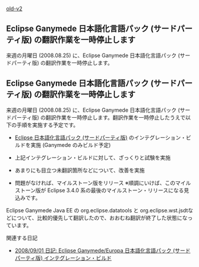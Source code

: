 [old-v2](ig080822-orig.html)

## Eclipse Ganymede 日本語化言語パック (サードパーティ版) の翻訳作業を一時停止します

来週の月曜日 (2008.08.25) に、Eclipse Ganymede 日本語化言語パック (サードパーティ版) の翻訳作業を一時停止します。


## Eclipse Ganymede 日本語化言語パック (サードパーティ版) の翻訳作業を一時停止します

来週の月曜日 (2008.08.25) に、Eclipse Ganymede 日本語化言語パック (サードパーティ版) の翻訳作業を一時停止します。翻訳作業を一時停止したうえで以下の手順を実施する予定です。

* [Eclipse 日本語化言語パック (サードパーティ版)](https://www.igapyon.jp/blanco/nlpack/eclipse/index.html) のインテグレーション・ビルドを実施 (Ganymede のみビルド予定)
  
* 上記インテグレーション・ビルドに対して、ざっくりと試験を実施
  
* あまりにも目立つ未翻訳箇所などについて、改善を実施
  
* 問題がなければ、マイルストーン版をリリース
  ※順調にいけば、このマイルストーン版が Eclipse 3.4.0 系の最後のマイルストーン・リリースになる見込みです。

Eclipse Ganymede Java EE の org.eclipse.datatools と org.eclipse.wst.jsdtなどについて、比較的優先して翻訳したので、おおむね翻訳が終了した状態になっています。

関連する日記

* [2008/09/01 日記: Eclipse Ganymede/Europa 日本語化言語パック (サードパーティ版) インテグレーション・ビルド](ig080901.html)
